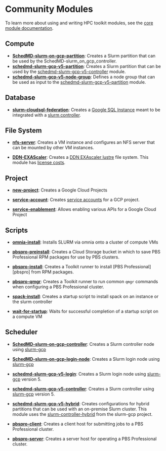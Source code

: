 # Community Modules

To learn more about using and writing HPC toolkit modules, see the [core
module documentation](../../modules/README.md).

## Compute

* [**SchedMD-slurm-on-gcp-partition**](compute/SchedMD-slurm-on-gcp-partition/README.md):
  Creates a Slurm partition that can be used by the
  SchedMD-slurm_on_gcp_controller.
* [**schedmd-slurm-gcp-v5-partition**](compute/schedmd-slurm-gcp-v5-partition/README.md):
  Creates a Slurm partition that can be used by the
  [schedmd-slurm-gcp-v5-controller] module.
* [**schedmd-slurm-gcp-v5-node-group**](compute/schedmd-slurm-gcp-v5-node-group/README.md):
  Defines a node group that can be used as input to the
  [schedmd-slurm-gcp-v5-partition] module.

[schedmd-slurm-gcp-v5-controller]: scheduler/schedmd-slurm-gcp-v5-controller/README.md
[schedmd-slurm-gcp-v5-partition]: compute/schedmd-slurm-gcp-v5-partition/README.md

## Database

*
  [**slurm-cloudsql-federation**](database/slurm-cloudsql-federation/README.md):
  Creates a [Google SQL Instance](https://cloud.google.com/sql/) meant to be
  integrated with a
  [slurm controller](./third-pary/scheduler/SchedMD-slurm-on-gcp-controller/README.md).

## File System

* [**nfs-server**](file-system/nfs-server/README.md): Creates a VM instance and
  configures an NFS server that can be mounted by other VM instances.

* [**DDN-EXAScaler**](third-party/file-system/DDN-EXAScaler/README.md): Creates
  a [DDN EXAscaler lustre](<https://www.ddn.com/partners/google-cloud-platform/>)
  file system. This module has
  [license costs](https://console.developers.google.com/marketplace/product/ddnstorage/exascaler-cloud).

## Project

* [**new-project**](project/new-project/README.md): Creates a Google Cloud Projects

* [**service-account**](project/service-account/README.md): Creates [service
  accounts](https://cloud.google.com/iam/docs/service-accounts) for a GCP project.

* [**service-enablement**](project/service-enablement/README.md): Allows
  enabling various APIs for a Google Cloud Project

## Scripts

* [**omnia-install**](scripts/omnia-install/README.md): Installs SLURM via omnia
  onto a cluster of compute VMs

* [**pbspro-preinstall**](scripts/pbspro-preinstall/README.md): Creates a
  Cloud Storage bucket in which to save PBS Professional RPM packages for use
  by PBS clusters.

* [**pbspro-install**](scripts/pbspro-install/README.md): Creates a
  Toolkit runner to install [PBS Professional][pbspro] from RPM packages.

* [**pbspro-qmgr**](scripts/pbspro-qmgr/README.md): Creates a
  Toolkit runner to run common `qmgr` commands when configuring a PBS
  Professional cluster.

* [**spack-install**](scripts/spack-install/README.md): Creates a startup script
  to install spack on an instance or the slurm controller

* [**wait-for-startup**](scripts/wait-for-startup/README.md): Waits for
  successful completion of a startup script on a compute VM

## Scheduler

* [**SchedMD-slurm-on-gcp-controller**](scheduler/SchedMD-slurm-on-gcp-controller/README.md):
  Creates a Slurm controller node using
  [slurm-gcp](https://github.com/SchedMD/slurm-gcp/tree/master/tf/modules/controller)

* [**SchedMD-slurm-on-gcp-login-node**](scheduler/SchedMD-slurm-on-gcp-login-node/README.md):
  Creates a Slurm login node using
  [slurm-gcp](https://github.com/SchedMD/slurm-gcp/tree/master/tf/modules/login)

* [**schedmd-slurm-gcp-v5-login**](scheduler/schedmd-slurm-gcp-v5-login/README.md):
  Creates a Slurm login node using [slurm-gcp] version 5.

* [**schedmd-slurm-gcp-v5-controller**](scheduler/schedmd-slurm-gcp-v5-controller/README.md):
  Creates a Slurm controller using [slurm-gcp] version 5.

* [**schedmd-slurm-gcp-v5-hybrid**](scheduler/schedmd-slurm-gcp-v5-hybrid/README.md):
  Creates configurations for hybrid partitions that can be used with an
  on-premise Slurm cluster. This module uses the
  [slurm-controller-hybrid](https://github.com/SchedMD/slurm-gcp/tree/v5.1.0/terraform/slurm_cluster/modules/slurm_controller_hybrid)
  from the slurm-gcp project.

* [**pbspro-client**](scheduler/pbspro-client/README.md):
  Creates a client host for submitting jobs to a PBS Professional cluster.

* [**pbspro-server**](scheduler/pbspro-server/README.md):
  Creates a server host for operating a PBS Professional cluster.

[slurm-gcp]: https://github.com/SchedMD/slurm-gcp/tree/v5.1.0
